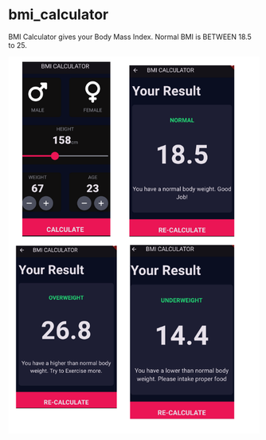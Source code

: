 # bmi_calculator

BMI Calculator gives your Body Mass Index. Normal BMI is BETWEEN 18.5 to 25.

![Screenshot of BMI Calculator](https://github.com/srilakshmi-shenoy/BMI-Calculator/blob/cf84904cb100f9cef4a38cbbd90353a0c3e04338/screenshots.png)

